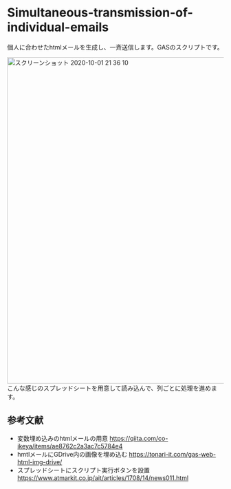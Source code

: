 # Simultaneous-transmission-of-individual-emails
個人に合わせたhtmlメールを生成し、一斉送信します。GASのスクリプトです。  

<img width="759" alt="スクリーンショット 2020-10-01 21 36 10" src="https://user-images.githubusercontent.com/56382189/94809831-21fa7180-042e-11eb-8eca-76ccb94a7ab3.png">
こんな感じのスプレッドシートを用意して読み込んで、列ごとに処理を進めます。  

## 参考文献
* 変数埋め込みのhtmlメールの用意
https://qiita.com/co-ikeya/items/ae8762c2a3ac7c5784e4
* hmtlメールにGDrive内の画像を埋め込む
https://tonari-it.com/gas-web-html-img-drive/
* スプレッドシートにスクリプト実行ボタンを設置
https://www.atmarkit.co.jp/ait/articles/1708/14/news011.html
